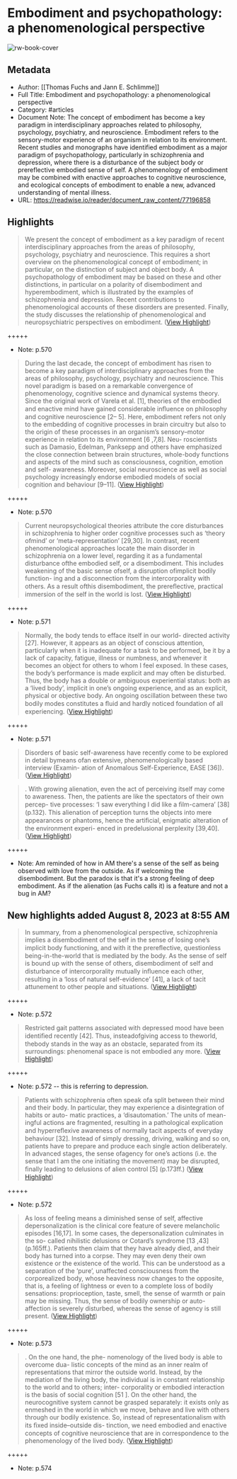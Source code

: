 # Embodiment and psychopathology: a phenomenological perspective

![rw-book-cover](https://readwise-assets.s3.amazonaws.com/static/images/article4.6bc1851654a0.png)

## Metadata
- Author: [[Thomas Fuchs and Jann E. Schlimme]]
- Full Title: Embodiment and psychopathology: a phenomenological perspective
- Category: #articles
- Document Note: The concept of embodiment has become a key paradigm in interdisciplinary approaches related to philosophy, psychology, psychiatry, and neuroscience. Embodiment refers to the sensory-motor experience of an organism in relation to its environment. Recent studies and monographs have identified embodiment as a major paradigm of psychopathology, particularly in schizophrenia and depression, where there is a disturbance of the subject body or prereflective embodied sense of self. A phenomenology of embodiment may be combined with enactive approaches to cognitive neuroscience, and ecological concepts of embodiment to enable a new, advanced understanding of mental illness.
- URL: https://readwise.io/reader/document_raw_content/77196858

## Highlights

> We present the concept of embodiment as a key paradigm of recent interdisciplinary
>  approaches from the areas of philosophy, psychology, psychiatry and neuroscience.
>  This requires a short overview on the phenomenological concept of embodiment; in
>  particular, on the distinction of subject and object body. A psychopathology of
>  embodiment may be based on these and other distinctions, in particular on a polarity of
>  disembodiment and hyperembodiment, which is illustrated by the examples of
>  schizophrenia and depression. Recent contributions to phenomenological accounts of
>  these disorders are presented. Finally, the study discusses the relationship of
>  phenomenological and neuropsychiatric perspectives on embodiment. ([View Highlight](https://read.readwise.io/read/01h6zz754brjzx34e0y5fps3g1))


+++++ 
- Note: p.570


> During the last decade, the concept of embodiment has
>  risen to become a key paradigm of interdisciplinary
>  approaches from the areas of philosophy, psychology,
>  psychiatry and neuroscience. This novel paradigm is
>  based on a remarkable convergence of phenomenology,
>  cognitive science and dynamical systems theory. Since
>  the original work of Varela et al. [1], theories of the
>  embodied and enactive mind have gained considerable
>  inﬂuence on philosophy and cognitive neuroscience [2–
>  5]. Here, embodiment refers not only to the embedding
>  of cognitive processes in brain circuitry but also to the
>  origin of these processes in an organism’s sensory–motor
>  experience in relation to its environment [6 ,7,8]. Neu-
>  roscientists such as Damasio, Edelman, Panksepp and
>  others have emphasized the close connection between
>  brain structures, whole-body functions and aspects of the
>  mind such as consciousness, cognition, emotion and self-
>  awareness. Moreover, social neuroscience as well as social
>  psychology increasingly endorse embodied models of
>  social cognition and behaviour [9–11]. ([View Highlight](https://read.readwise.io/read/01h6zzbxqjvsxagg0sbzrn0n8j))


+++++ 
- Note: p.570


> Current neuropsychological theories attribute the core
>  disturbances in schizophrenia to higher order cognitive
>  processes such as ‘theory ofmind’ or ‘meta-representation’
>  [29,30]. In contrast, recent phenomenological approaches
>  locate the main disorder in schizophrenia on a lower level,
>  regarding it as a fundamental disturbance ofthe embodied
>  self, or a disembodiment. This includes weakening of the
>  basic sense ofself, a disruption ofimplicit bodily function-
>  ing and a disconnection from the intercorporality with
>  others. As a result ofthis disembodiment, the prereﬂective,
>  practical immersion of the self in the world is lost. ([View Highlight](https://read.readwise.io/read/01h700rnz4y530r1nfr2sg9xxc))


+++++ 
- Note: p.571


> Normally, the body tends to efface itself in our world-
>  directed activity [27]. However, it appears as an
>  object of conscious attention, particularly when it
>  is inadequate for a task to be performed, be it by a
>  lack of capacity, fatigue, illness or numbness, and
>  whenever it becomes an object for others to whom I
>  feel exposed. In these cases, the body’s performance
>  is made explicit and may often be disturbed. Thus,
>  the body has a double or ambiguous experiential
>  status: both as a ‘lived body’, implicit in one’s
>  ongoing experience, and as an explicit, physical or
>  objective body. An ongoing oscillation between these
>  two bodily modes constitutes a ﬂuid and hardly
>  noticed foundation of all experiencing. ([View Highlight](https://read.readwise.io/read/01h70012ktv9pkqcmggxgjzsje))


+++++ 
- Note: p.571


> Disorders of basic self-awareness
>  have recently come to be explored in detail bymeans ofan
>  extensive, phenomenologically based interview (Examin-
>  ation of Anomalous Self-Experience, EASE [36]). ([View Highlight](https://read.readwise.io/read/01h700z008znq2qadwdmttc7wp))


> . With growing alienation, even
>  the act of perceiving itself may come to awareness. Then,
>  the patients are like the spectators of their own percep-
>  tive processes: ‘I saw everything I did like a ﬁlm-camera’
>  [38] (p.132). This alienation of perception turns the
>  objects into mere appearances or phantoms, hence the
>  artiﬁcial, enigmatic alteration of the environment experi-
>  enced in predelusional perplexity [39,40]. ([View Highlight](https://read.readwise.io/read/01h7013ewmknj6xb3eh4dsce95))


+++++ 
- Note: Am reminded of how in AM there's a sense of the self as being observed with love from the outside. As if welcoming the disembodiment. But the paradox is that it's a strong feeling of deep embodiment. As if the alienation (as Fuchs calls it) is a feature and not a bug in AM?

## New highlights added August 8, 2023 at 8:55 AM

> In summary, from a phenomenological perspective,
>  schizophrenia implies a disembodiment of the self in
>  the sense of losing one’s implicit body functioning, and
>  with it the prereﬂective, questionless being-in-the-world
>  that is mediated by the body. As the sense of self is bound
>  up with the sense of others, disembodiment of self and
>  disturbance of intercorporality mutually inﬂuence each
>  other, resulting in a ‘loss of natural self-evidence’ [41], a
>  lack of tacit attunement to other people and situations. ([View Highlight](https://read.readwise.io/read/01h77gh6r6ybjvqfep7wwmx3e9))


+++++ 
- Note: p.572


> Restricted gait patterns associated
>  with depressed mood have been identiﬁed recently [42].
>  Thus, insteadofgiving access to theworld, thebody stands
>  in the way as an obstacle, separated from its surroundings:
>  phenomenal space is not embodied any more. ([View Highlight](https://read.readwise.io/read/01h77gjkcw97kwwwjntahxndjh))


+++++ 
- Note: p.572 -- this is referring to depression.


> Patients with schizophrenia often speak
>  ofa split between their mind and their body. In particular,
>  they may experience a disintegration of habits or auto-
>  matic practices, a ‘disautomation.’ The units of mean-
>  ingful actions are fragmented, resulting in a pathological
>  explication and hyperreﬂexive awareness of normally
>  tacit aspects of everyday behaviour [32]. Instead of
>  simply dressing, driving, walking and so on, patients have
>  to prepare and produce each single action deliberately. In
>  advanced stages, the sense ofagency for one’s actions (i.e.
>  the sense that I am the one initiating the movement) may
>  be disrupted, ﬁnally leading to delusions of alien control
>  [5] (p.173ff.) ([View Highlight](https://read.readwise.io/read/01h77gck591ef0k3n1bsz70qma))


+++++ 
- Note: p.572


> As loss of feeling means a diminished
>  sense of self, affective depersonalization is the clinical
>  core feature of severe melancholic episodes [16,17]. In
>  some cases, the depersonalization culminates in the so-
>  called nihilistic delusions or Cotard’s syndrome [13 ,43]
>  (p.165ff.). Patients then claim that they have already
>  died, and their body has turned into a corpse. They
>  may even deny their own existence or the existence of
>  the world. This can be understood as a separation of the
>  ‘pure’, unaffected consciousness from the corporealized
>  body, whose heaviness now changes to the opposite, that
>  is, a feeling of lightness or even to a complete loss of
>  bodily sensations: proprioception, taste, smell, the sense
>  of warmth or pain may be missing. Thus, the sense of
>  bodily ownership or auto-affection is severely disturbed,
>  whereas the sense of agency is still present. ([View Highlight](https://read.readwise.io/read/01h77gqttj92j411qttt6azesz))


+++++ 
- Note: p.573


> . On the one hand, the phe-
>  nomenology of the lived body is able to overcome dua-
>  listic concepts of the mind as an inner realm of
>  representations that mirror the outside world. Instead,
>  by the mediation of the living body, the individual is in
>  constant relationship to the world and to others; inter-
>  corporality or embodied interaction is the basis of social
>  cognition [51 ]. On the other hand, the neurocognitive
>  system cannot be grasped separately: it exists only as
>  enmeshed in the world in which we move, behave and
>  live with others through our bodily existence. So, instead
>  of representationalism with its ﬁxed inside–outside dis-
>  tinction, we need embodied and enactive concepts of
>  cognitive neuroscience that are in correspondence to the
>  phenomenology of the lived body. ([View Highlight](https://read.readwise.io/read/01h77h198hb22jhd1056fvz33x))


+++++ 
- Note: p.574

